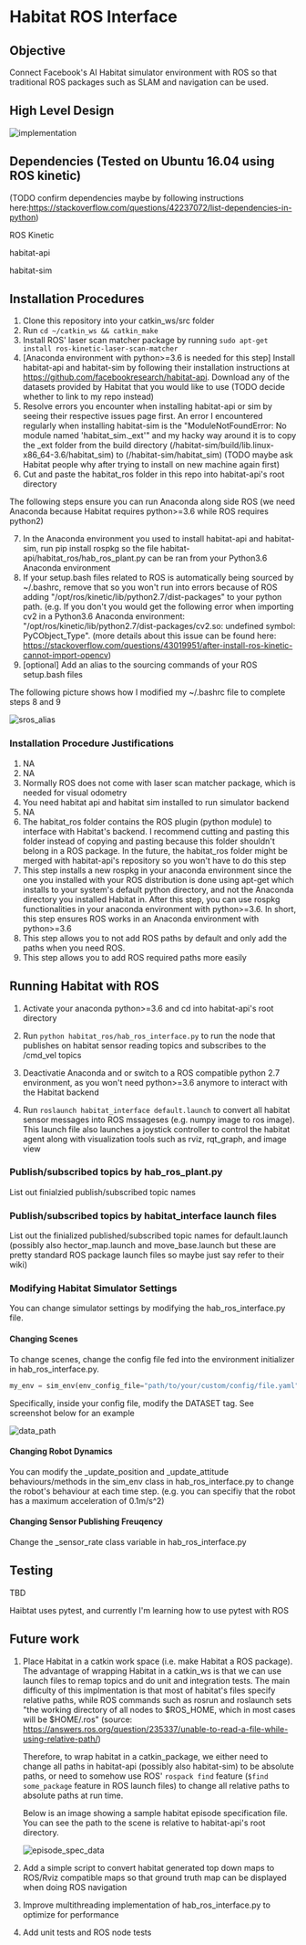 # Habitat ROS Interface

## Objective

Connect Facebook's AI Habitat simulator environment with ROS so that traditional ROS packages such as SLAM and navigation can be used.

## High Level Design

![implementation](images/implementation.png)


## Dependencies (Tested on Ubuntu 16.04 using ROS kinetic)

(TODO confirm dependencies maybe by following instructions here:https://stackoverflow.com/questions/42237072/list-dependencies-in-python)

ROS Kinetic

habitat-api

habitat-sim


## Installation Procedures

1. Clone this repository into your catkin_ws/src folder
2. Run `cd ~/catkin_ws && catkin_make`
3. Install ROS' laser scan matcher package by running `sudo apt-get install ros-kinetic-laser-scan-matcher`
4. [Anaconda environment with python>=3.6 is needed for this step] Install habitat-api and habitat-sim by following their installation instructions at https://github.com/facebookresearch/habitat-api. Download any of the datasets provided by Habitat that you would like to use  (TODO decide whether to link to my repo instead)
5. Resolve errors you encounter when installing habitat-api or sim by seeing their respective issues page first. An error I encountered regularly when installing habitat-sim is the "ModuleNotFoundError: No module named 'habitat_sim._ext'" and my hacky way around it is to copy the _ext folder from the build directory (/habitat-sim/build/lib.linux-x86_64-3.6/habitat_sim) to (/habitat-sim/habitat_sim) (TODO maybe ask Habitat people why after trying to install on new machine again first)
6.  Cut and paste the habitat_ros folder in this repo into habitat-api's root directory

The following steps ensure you can run Anaconda along side ROS (we need Anaconda because Habitat requires python>=3.6 while ROS requires python2)

7. In the Anaconda environment you used to install habitat-api and habitat-sim, run pip install rospkg so the file habitat-api/habitat_ros/hab_ros_plant.py can be ran from your Python3.6 Anaconda environment
8. If your setup.bash files related to ROS is automatically being sourced by ~/.bashrc, remove that so you won't run into errors because of ROS adding "/opt/ros/kinetic/lib/python2.7/dist-packages" to your python path. (e.g. If you don't you would get the following error when importing cv2 in a Python3.6 Anaconda environment: "/opt/ros/kinetic/lib/python2.7/dist-packages/cv2.so: undefined symbol: PyCObject_Type". (more details about this issue can be found here: https://stackoverflow.com/questions/43019951/after-install-ros-kinetic-cannot-import-opencv)
9.  [optional] Add an alias to the sourcing commands of your ROS setup.bash files

The following picture shows how I modified my ~/.bashrc file to complete steps 8 and 9

![sros_alias](images/sros_alias.png)

### Installation Procedure Justifications
1. NA
2. NA
3. Normally ROS does not come with laser scan matcher package, which is needed for visual odometry
4. You need habitat api and habitat sim installed to run simulator backend
5. NA
6. The habitat_ros folder contains the ROS plugin (python module) to interface with Habitat's backend. I recommend cutting and pasting this folder instead of copying and pasting because this folder shouldn't belong in a ROS package. In the future, the habitat_ros folder might be merged with habitat-api's repository so you won't have to do this step
7. This step installs a new rospkg in your anaconda environment since the one you installed with your ROS distribution is done using apt-get which installs to your system's default python directory, and not the Anaconda directory you installed Habitat in. After this step, you can use rospkg functionalities in your anaconda environment with python>=3.6. In short, this step ensures ROS works in an Anaconda environment with python>=3.6
8. This step allows you to not add ROS paths by default and only add the paths when you need ROS. 
9. This step allows you to add ROS required paths more easily

## Running Habitat with ROS

1. Activate your anaconda python>=3.6 and cd into habitat-api's root directory

2. Run `python habitat_ros/hab_ros_interface.py` to run the node that publishes on habitat sensor reading topics and subscribes to the /cmd_vel topics

3. Deactivatie Anaconda and or switch to a ROS compatible python 2.7 environment, as you won't need python>=3.6 anymore to interact with the Habitat backend
 
4. Run `roslaunch habitat_interface default.launch` to convert all habitat sensor messages into ROS mssageses (e.g.  numpy image to ros image).  This launch file also launches a joystick controller to control the habitat agent along with visualization tools such as rviz, rqt_graph, and image view

<!-- 
This launch file also ensure all of the custom habitat sensor topics are being converted to ROS topics (e.g. numpy image converted to ROS image). Most notably, there is a node in this launch file to convert a depth image into laser scan. -->
   
### Publish/subscribed topics by hab_ros_plant.py

List out finialzied publish/subscribed topic names

### Publish/subscribed topics by habitat_interface launch files 

List out the finialized published/subscribed topic names for default.launch (possibly also hector_map.launch and move_base.launch but these are pretty standard ROS package launch files so maybe just say refer to their wiki)
    

### Modifying Habitat Simulator Settings

You can change simulator settings by modifying the hab_ros_interface.py file.

#### Changing Scenes

To change scenes, change the config file fed into the environment initializer in hab_ros_interface.py. 

```python
my_env = sim_env(env_config_file="path/to/your/custom/config/file.yaml")
```
Specifically, inside your config file, modify the DATASET tag. See screenshot below for an example

![data_path](images/data_path.png)

#### Changing Robot Dynamics

You can modify the _update_position and _update_attitude behaviours/methods in the sim_env class in hab_ros_interface.py to change the robot's behaviour at each time step. (e.g. you can specifiy that the robot has a maximum acceleration of 0.1m/s^2)

#### Changing Sensor Publishing Freuqency
Change the _sensor_rate class variable in hab_ros_interface.py

## Testing
TBD

Haibtat uses pytest, and currently I'm learning how to use pytest with ROS

## Future work 

1. Place Habitat in a catkin work space (i.e. make Habitat a ROS package). The advantage of wrapping Habitat in a catkin_ws is that we can use launch files to remap topics and do unit and integration tests. The main difficulty of this implmentation is that most of habitat's files specify relative paths, while ROS commands such as rosrun and roslaunch sets "the working directory of all nodes to $ROS_HOME, which in most cases will be $HOME/.ros" (source: https://answers.ros.org/question/235337/unable-to-read-a-file-while-using-relative-path/)
 
    Therefore, to wrap habitat in a catkin_package, we either need to change all paths in habitat-api (possibly also habitat-sim) to be absolute paths, or need to somehow use ROS' `rospack find` feature (`$find some_package` feature in ROS launch files) to change all relative paths to absolute paths at run time.

    Below is an image showing a sample habitat episode specification file. You can see the path to the scene is relative to habitat-api's root directory.

    ![episode_spec_data](images/episode_spec_data.png)

2. Add a simple script to convert habitat generated top down maps to ROS/Rviz compatible maps so that ground truth map can be displayed when doing ROS navigation
3. Improve multithreading implementation of hab_ros_interface.py to optimize for performance
4. Add unit tests and ROS node tests

